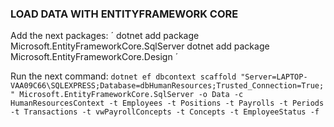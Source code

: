 ### LOAD DATA WITH ENTITYFRAMEWORK CORE

Add the next packages: 
 ´
 dotnet add package Microsoft.EntityFrameworkCore.SqlServer
 dotnet add package Microsoft.EntityFrameworkCore.Design
 ´

Run the next command:
`
dotnet ef dbcontext scaffold "Server=LAPTOP-VAA09C66\SQLEXPRESS;Database=dbHumanResources;Trusted_Connection=True;" Microsoft.EntityFrameworkCore.SqlServer -o Data -c HumanResourcesContext -t Employees -t Positions -t Payrolls -t Periods -t Transactions -t vwPayrollConcepts -t Concepts -t EmployeeStatus -f
`


